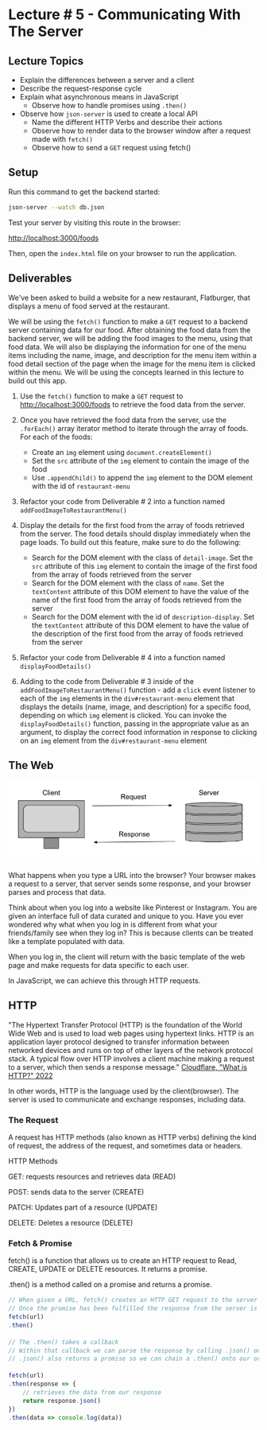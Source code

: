 # Lecture # 5 - Communicating With The Server

## Lecture Topics
- Explain the differences between a server and a client
- Describe the request-response cycle
- Explain what asynchronous means in JavaScript
    - Observe how to handle promises using `.then()`
- Observe how `json-server` is used to create a local API
    - Name the different HTTP Verbs and describe their actions
    - Observe how to render data to the browser window after a request made with `fetch()`
    - Observe how to send a `GET` request using fetch()

## Setup

Run this command to get the backend started:

```sh
json-server --watch db.json
```

Test your server by visiting this route in the browser:

[http://localhost:3000/foods](http://localhost:3000/foods)

Then, open the `index.html` file on your browser to run the application.

## Deliverables
We've been asked to build a website for a new restaurant, Flatburger, that displays a menu of food served at the restaurant.

We will be using the `fetch()` function to make a `GET` request to a backend server containing data for our food. After obtaining the food data from the backend server, we will be adding the food images to the menu, using that food data. We will also be displaying the information for one of the menu items including the name, image, and description for the menu item within a food detail section of the page when the image for the menu item is clicked within the menu. We will be using the concepts learned in this lecture to build out this app.

1. Use the `fetch()` function to make a `GET` request to [http://localhost:3000/foods](http://localhost:3000/foods) to retrieve the food data from the server.

2. Once you have retrieved the food data from the server, use the `.forEach()` array iterator method to iterate through the array of foods. For each of the foods:
    - Create an `img` element using `document.createElement()`
    - Set the `src` attribute of the `img` element to contain the image of the food
    - Use `.appendChild()` to append the `img` element to the DOM element with the id of `restaurant-menu`

3. Refactor your code from Deliverable # 2 into a function named `addFoodImageToRestaurantMenu()`

4. Display the details for the first food from the array of foods retrieved from the server. The food details should display immediately when the page loads. To build out this feature, make sure to do the following:
    - Search for the DOM element with the class of `detail-image`. Set the `src` attribute of this `img` element to contain the image of the first food from the array of foods retrieved from the server
    - Search for the DOM element with the class of `name`. Set the `textContent` attribute of this DOM element to have the value of the name of the first food from the array of foods retrieved from the server
    - Search for the DOM element with the id of `description-display`. Set the `textContent` attribute of this DOM element to have the value of the description of the first food from the array of foods retrieved from the server

5. Refactor your code from Deliverable # 4 into a function named `displayFoodDetails()`

6. Adding to the code from Deliverable # 3 inside of the `addFoodImageToRestaurantMenu()` function - add a `click` event listener to each of the `img` elements in the `div#restaurant-menu` element that displays the details (name, image, and description) for a specific food, depending on which `img` element is clicked. You can invoke the `displayFoodDetails()` function, passing in the appropriate value as an argument, to display the correct food information in response to clicking on an `img` element from the `div#restaurant-menu` element

## The Web
![request_response](assets/request_response.png)

What happens when you type a URL into the browser? 
Your browser makes a request to a server, that server sends some response, and your browser parses and process that data.

Think about when you log into a website like Pinterest or Instagram. You are given an interface full of data curated and unique to you. Have you ever wondered why what when you log in is different from what your friends/family see when they log in? This is because clients can be treated like a template populated with data. 

When you log in, the client will return with the basic template of the web page and make requests for data specific to each user. 

In JavaScript, we can achieve this through HTTP requests.

## HTTP
"The Hypertext Transfer Protocol (HTTP) is the foundation of the World Wide Web and is used to load web pages using hypertext links. HTTP is an application layer protocol designed to transfer information between networked devices and runs on top of other layers of the network protocol stack. A typical flow over HTTP involves a client machine making a request to a server, which then sends a response message."
[ Cloudflare, "What is HTTP?" 2022](https://www.cloudflare.com/learning/ddos/glossary/hypertext-transfer-protocol-http/)

In other words, HTTP is the language used by the client(browser). The server is used to communicate and exchange responses, including data.

### The Request 
A request has HTTP methods (also known as HTTP verbs)  defining the kind of request, the address of the request, and sometimes data or headers.

HTTP Methods

GET: requests resources and retrieves data (READ)

POST: sends data to the server (CREATE)

PATCH: Updates part of a resource (UPDATE)

DELETE: Deletes a resource (DELETE)

### Fetch & Promise
fetch() is a function that allows us to create an HTTP request to Read, CREATE, UPDATE or DELETE resources.
It returns a promise.

.then() is a method called on a promise and returns a promise.

``` javascript
// When given a URL, fetch() creates an HTTP GET request to the server the URL points to. It returns a promise.
// Once the promise has been fulfilled the response from the server is passed to the .then() 
fetch(url)
.then()

// The .then() takes a callback
// Within that callback we can parse the response by calling .json() on it. 
// .json() also returns a promise so we can chain a .then() onto our original .then() that will process the data once the promise from the .json() is fulfilled. 

fetch(url)
.then(response => {
    // retrieves the data from our response
    return response.json()
})
.then(data => console.log(data))

```